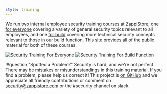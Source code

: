 ```yaml
---
style: training
---
```


We run two internal employee security training courses at ZappiStore; one [for everyone](/for_everyone/) covering a variety of general security topics relevant to all employees, and one [for build](/for_build/) covering more technical security concepts relevant to those in our build function. This site provides all of the public material for both of these courses.


[![Security Training For Everyone](./slides/for_everyone/for_everyone.001.jpeg)](/for_everyone)
[![Security Training For Build Function](./slides/for_build/for_build.001.jpeg)](/for_build)

!!!question "Spotted a Problem?"
    Security is hard, and we're not perfect. There may be mistakes or misunderstandings in this training material. If you find a problem, please help us correct it! This project is [on GitHub](https://github.com/Intellection/information_security_training) and we appreciate all friendly contributions or comment on security@zappistore.com or the #security channel on slack.
